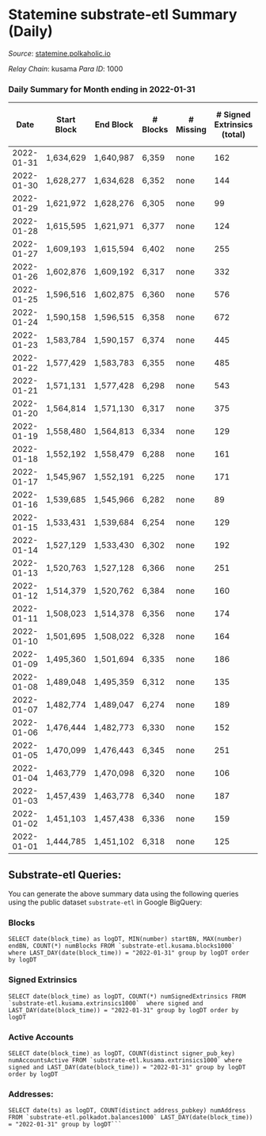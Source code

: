 # Statemine substrate-etl Summary (Daily)

_Source_: [statemine.polkaholic.io](https://statemine.polkaholic.io)

*Relay Chain*: kusama
*Para ID*: 1000



### Daily Summary for Month ending in 2022-01-31


| Date | Start Block | End Block | # Blocks | # Missing | # Signed Extrinsics (total) | # Active Accounts | # Addresses with Balances | # Events | # Transfers | # XCM Transfers In | # XCM Transfers Out |
| ---- | ----------- | --------- | -------- | --------- | --------------------------- | ----------------- | ------------------------- | -------- | ----------- | ------------------ | ------------------- |
| 2022-01-31 | 1,634,629 | 1,640,987 | 6,359 | none  | 162 | 49 | 18,855 | 15,640 | 2,101 ($193,795) | 11 ($198.28) |   |
| 2022-01-30 | 1,628,277 | 1,634,628 | 6,352 | none  | 144 | 51 | 18,835 | 15,669 | 2,128 ($133,444) | 24 ($187.78) |   |
| 2022-01-29 | 1,621,972 | 1,628,276 | 6,305 | none  | 99 | 37 | 18,811 | 14,768 | 1,602 ($87,124.92) | 10 ($121.25) | 3 ($594.98) |
| 2022-01-28 | 1,615,595 | 1,621,971 | 6,377 | none  | 124 | 41 | 18,791 | 16,049 | 2,269 ($75,611.39) | 19 ($8,867.97) |   |
| 2022-01-27 | 1,609,193 | 1,615,594 | 6,402 | none  | 255 | 75 | 18,710 | 17,590 | 3,322 ($305,604) | 35 ($715.66) |   |
| 2022-01-26 | 1,602,876 | 1,609,192 | 6,317 | none  | 332 | 111 | 18,671 | 18,662 | 4,160 ($597,340) | 37 ($332.96) |   |
| 2022-01-25 | 1,596,516 | 1,602,875 | 6,360 | none  | 576 | 171 | 18,633 | 21,220 | 5,197 ($610,097) | 79 ($2,256.12) | 25 ($83,109.04) |
| 2022-01-24 | 1,590,158 | 1,596,515 | 6,358 | none  | 672 | 244 | 18,563 | 21,732 | 5,256 ($814,051) | 74 ($10,321.44) | 44 ($221,966) |
| 2022-01-23 | 1,583,784 | 1,590,157 | 6,374 | none  | 445 | 173 | 18,501 | 20,039 | 4,742 ($612,997) | 54 ($259.94) |   |
| 2022-01-22 | 1,577,429 | 1,583,783 | 6,355 | none  | 485 | 167 | 18,462 | 20,515 | 4,991 ($565,897) | 60 ($559.19) | 8 ($25,001.89) |
| 2022-01-21 | 1,571,131 | 1,577,428 | 6,298 | none  | 543 | 198 | 18,404 | 20,532 | 5,010 ($456,749) | 28 ($277.41) | 71 ($1,283,290) |
| 2022-01-20 | 1,564,814 | 1,571,130 | 6,317 | none  | 375 | 156 | 18,364 | 18,190 | 3,396 ($270,189) | 40 ($1,014.83) | 92 ($599,576) |
| 2022-01-19 | 1,558,480 | 1,564,813 | 6,334 | none  | 129 | 42 | 18,324 | 15,585 | 2,194 ($105,219) | 19 ($147.32) |   |
| 2022-01-18 | 1,552,192 | 1,558,479 | 6,288 | none  | 161 | 42 | 18,286 | 16,216 | 2,720 ($95,679.43) | 17 ($642.70) |   |
| 2022-01-17 | 1,545,967 | 1,552,191 | 6,225 | none  | 171 | 40 | 18,245 | 15,879 | 2,430 ($188,529) | 36 ($181.39) |   |
| 2022-01-16 | 1,539,685 | 1,545,966 | 6,282 | none  | 89 | 31 | 18,198 | 14,695 | 1,634 ($400,771) | 13 ($60.94) |   |
| 2022-01-15 | 1,533,431 | 1,539,684 | 6,254 | none  | 129 | 71 | 18,169 | 15,130 | 1,873 ($147,815) | 20 ($290.05) |   |
| 2022-01-14 | 1,527,129 | 1,533,430 | 6,302 | none  | 192 | 27 | 18,170 | 17,300 | 3,209 ($223,277) | 26 ($244.55) |   |
| 2022-01-13 | 1,520,763 | 1,527,128 | 6,366 | none  | 251 | 38 | 18,046 | 17,937 | 3,343 ($73,553.13) | 29 ($258.98) |   |
| 2022-01-12 | 1,514,379 | 1,520,762 | 6,384 | none  | 160 | 51 | 17,894 | 16,280 | 2,683 ($86,838.10) | 26 ($133.78) |   |
| 2022-01-11 | 1,508,023 | 1,514,378 | 6,356 | none  | 174 | 59 | 17,860 | 16,181 | 2,608 ($163,351) | 16 ($137.54) |   |
| 2022-01-10 | 1,501,695 | 1,508,022 | 6,328 | none  | 164 | 59 | 17,827 | 16,024 | 2,478 ($334,536) | 29 ($239.44) |   |
| 2022-01-09 | 1,495,360 | 1,501,694 | 6,335 | none  | 186 | 29 | 17,783 | 15,978 | 2,347 ($153,593) | 23 ($928.40) |   |
| 2022-01-08 | 1,489,048 | 1,495,359 | 6,312 | none  | 135 | 42 | 17,734 | 15,449 | 2,109 ($102,512) | 23 ($3,917.16) |   |
| 2022-01-07 | 1,482,774 | 1,489,047 | 6,274 | none  | 189 | 83 | 17,701 | 16,093 | 2,570 ($329,399) | 34 ($480.27) |   |
| 2022-01-06 | 1,476,444 | 1,482,773 | 6,330 | none  | 152 | 51 | 17,667 | 16,136 | 2,695 ($521,941) | 24 ($984.71) |   |
| 2022-01-05 | 1,470,099 | 1,476,443 | 6,345 | none  | 251 | 149 |  | 16,763 | 2,863 ($347,965) | 24 ($267.14) |   |
| 2022-01-04 | 1,463,779 | 1,470,098 | 6,320 | none  | 106 | 37 | 17,597 | 15,274 | 1,907 ($5,029,005) | 42 ($753.26) |   |
| 2022-01-03 | 1,457,439 | 1,463,778 | 6,340 | none  | 187 | 47 | 17,550 | 16,062 | 2,408 ($86,510.37) | 31 ($5,618.23) |   |
| 2022-01-02 | 1,451,103 | 1,457,438 | 6,336 | none  | 159 | 51 | 17,504 | 15,832 | 2,332 ($778,356) | 25 ($1,069.81) |   |
| 2022-01-01 | 1,444,785 | 1,451,102 | 6,318 | none  | 125 | 36 | 17,470 | 15,348 | 1,958 ($1,247,828) | 34 ($1,927.07) |   |

## Substrate-etl Queries:
You can generate the above summary data using the following queries using the public dataset `substrate-etl` in Google BigQuery:


### Blocks
```
SELECT date(block_time) as logDT, MIN(number) startBN, MAX(number) endBN, COUNT(*) numBlocks FROM `substrate-etl.kusama.blocks1000`  where LAST_DAY(date(block_time)) = "2022-01-31" group by logDT order by logDT
```


### Signed Extrinsics
```
SELECT date(block_time) as logDT, COUNT(*) numSignedExtrinsics FROM `substrate-etl.kusama.extrinsics1000`  where signed and LAST_DAY(date(block_time)) = "2022-01-31" group by logDT order by logDT
```


### Active Accounts
```
SELECT date(block_time) as logDT, COUNT(distinct signer_pub_key) numAccountsActive FROM `substrate-etl.kusama.extrinsics1000` where signed and LAST_DAY(date(block_time)) = "2022-01-31" group by logDT order by logDT
```


### Addresses:
```
SELECT date(ts) as logDT, COUNT(distinct address_pubkey) numAddress FROM `substrate-etl.polkadot.balances1000` LAST_DAY(date(block_time)) = "2022-01-31" group by logDT```

